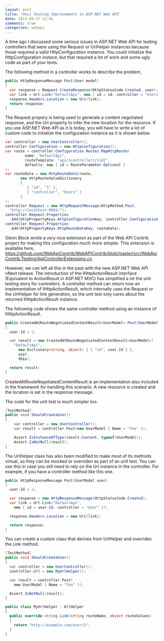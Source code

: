 ```yaml
---
layout: post
title: "Unit Testing Improvements in ASP.NET Web API"
date: 2013-09-27 12:46
comments: true
categories: webapi
---
```


A time ago I discussed some serious issues in ASP.NET Web API for testing controllers that were using the Request or UrlHelper instances because those required a valid HttpConfiguration instance. You could initialize the HttpConfiguration instace, but that required a lot of work and some ugly code as part of your tests.

The following method in a controller works to describe the problem,

```csharp
public HttpResponseMessage Post(User model)
{
  var response = Request.CreateResponse(HttpStatusCode.Created, user);
  var link = Url.Link("DefaultApi", new { id = id, controller = "Users" });
  response.Headers.Location = new Uri(link);
  return response;
}
```

The Request propery is being used to generate a content negotiated response, and the Url property to infer the new location for the resource. If you use ASP.NET Web API as it is today, you will have to write a lot of custom code to initialize the configuration instance as it is shown below.

```csharp
var controller = new UserController();
controller.Configuration = new HttpConfiguration();
var route = controller.Configuration.Routes.MapHttpRoute(
         name: "DefaultApi",
         routeTemplate: "api/{controller}/{id}",
         defaults: new { id = RouteParameter.Optional }
);
var routeData = new HttpRouteData(route, 
       new HttpRouteValueDictionary 
       { 
          { "id", "1" },
          { "controller", "Users" } 
       }
);
controller.Request = new HttpRequestMessage(HttpMethod.Post, 
  "http://localhost:9091/");
controller.Request.Properties
  .Add(HttpPropertyKeys.HttpConfigurationKey, controller.Configuration);
controller.Request.Properties
  .Add(HttpPropertyKeys.HttpRouteDataKey, routeData);
```

Glenn Block wrote a very nice extension as part of the Web API Contrib project for making this configuration much more simpler. This extension is available here, https://github.com/WebApiContrib/WebAPIContrib/blob/master/src/WebApiContrib.Testing/ApiControllerExtensions.cs. 

However, we can left all this in the past with the new ASP.NET Web API vNext release. The introduction of the IHttpActionResult interface (Equivalent to ActionResult in ASP.NET MVC) has simplified a lot the unit testing story for controllers. A controller method can return now an implementation of IHttpActionResult, which internally uses the Request or the UrlHelper for link generation, so the unit test only cares about the returned IHttpActionResult instance.

The following code shows the same controller method using an instance of IHttpActionResult.

```csharp
public CreatedAtRouteNegotiatedContentResult<UserModel> Post(UserModel user)
{
  user.Id = 1;

  var result = new CreatedAtRouteNegotiatedContentResult<UserModel>(
    "DefaultApi",
	  new Dictionary<string, object> { { "id", user.Id } },
      user,
      this);

  return result;
}
```

CreatedAtRouteNegotiatedContentResult is an implementation also included in the framework for handling this scenario. A new resource is created and the location is set in the response message. 

The code for the unit test is much simpler too.

```csharp
[TestMethod]
public void ShouldCreateUser()
{
    var controller = new UserController();
    var result = controller.Post(new UserModel { Name = "foo" });

    Assert.IsInstanceOfType(result.Content, typeof(UserModel));
    Assert.IsNotNull(result);
}
```

The UrlHelper class has also been modified to make most of its methods virtual, so they can be mocked or overriden as part of an unit test. You can use this in case you still need to rely on the Url instance in the controller. For example, if you have a controller method like this one.

```csharp
public HttpResponseMessage Post(UserModel user)
{
  user.Id = 1;

  var response = new HttpResponseMessage(HttpStatusCode.Created);
  var link = Url.Link("DefaultApi", 
    new { id = user.Id, controller = "User" });

  response.Headers.Location = new Uri(link);

  return response;
}
```

You can create a custom class that derives from UrlHelper and overrides the Link method.

```csharp
[TestMethod]
public void ShouldCreateUser()
{
  var controller = new UserController();
  controller.Url = new MyUrlHelper();

  var result = controller.Post(
    new UserModel { Name = "foo" });

  Assert.IsNotNull(result);
}

public class MyUrlHelper : UrlHelper
{
  public override string Link(string routeName, object routeValues)
  {
    return "http://example.com/user/1";
  }
}
```







